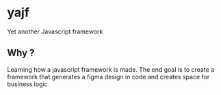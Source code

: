 # yajf
Yet another Javascript framework
## Why ?
Learning how a javascript framework is made. The end goal is to create a framework that generates a figma design in code and creates space for business logic
